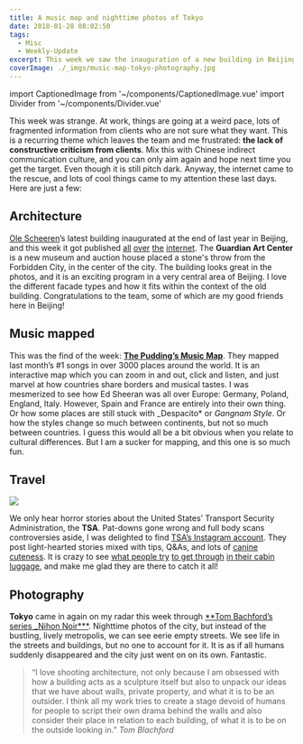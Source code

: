 ```yaml
---
title: A music map and nighttime photos of Tokyo
date: 2018-01-28 08:02:50
tags:
  - Misc
  - Weekly-Update
excerpt: This week we saw the inauguration of a new building in Beijing, an amazing music map, and some eerie nighttime photos of Tokyo.
coverImage: ./_imgs/music-map-tokyo-photography.jpg
---
```

import CaptionedImage from '~/components/CaptionedImage.vue'
import Divider from '~/components/Divider.vue'

This week was strange. At work, things are going at a weird pace, lots of fragmented information from clients who are not sure what they want. This is a recurring theme which leaves the team and me frustrated: **the lack of constructive criticism from clients**. Mix this with Chinese indirect communication culture, and you can only aim again and hope next time you get the target. Even though it is still pitch dark. Anyway, the internet came to the rescue, and lots of cool things came to my attention these last days. Here are just a few:

<divider/>

## Architecture

<captioned-image alt="Ole Scheeren's Guardian Art Center in Beijing" caption="Ole Scheeren's Guardian Art Center in Beijing. © Iwan Baan" imgFile="v1553065375/blog/180128/new-image_1.jpg" />

[Ole Scheeren](http://buro-os.com/)’s latest building inaugurated at the end of last year in Beijing, and this week it got published [all](https://www.archdaily.com/887675/guardian-art-center-in-beijing-buro-ole-scheeren 'ArchDaily') [over](https://www.dezeen.com/2018/01/24/ole-scheeren-guardian-art-center-museum-beijing-forbidden-city-hutongs/ 'Dezeen') [the](https://www.wallpaper.com/architecture/buro-ole-scheeren-guardian-art-center-beijing-completes 'Wallpaper*') [internet](https://www.designboom.com/architecture/buro-ole-scheeren-guardian-art-center-beijing-china-01-24-2018/ 'designboom'). The **Guardian Art Center** is a new museum and auction house placed a stone's throw from the Forbidden City, in the center of the city. The building looks great in the photos, and it is an exciting program in a very central area of Beijing. I love the different facade types and how it fits within the context of the old building. Congratulations to the team, some of which are my good friends here in Beijing!

<divider/>

## Music mapped

<captioned-image alt="The Pudding's Music Map" caption="The Pudding's Music Map" imgFile="v1553065426/blog/180128/Screen-Shot-2018-01-28-at-14.29.18.png" />

This was the find of the week: [**The Pudding’s Music Map**](https://pudding.cool/2018/01/music-map/ "The Pudding's Music Map"). They mapped last month’s #1 songs in over 3000 places around the world. It is an interactive map which you can zoom in and out, click and listen, and just marvel at how countries share borders and musical tastes. I was mesmerized to see how Ed Sheeran was all over Europe: Germany, Poland, England, Italy. However, Spain and France are entirely into their own thing. Or how some places are still stuck with \_Despacito\* or _Gangnam Style_. Or how the styles change so much between continents, but not so much between countries. I guess this would all be a bit obvious when you relate to cultural differences. But I am a sucker for mapping, and this one is so much fun.

<divider/>

## Travel

![](https://scontent-ber1-1.cdninstagram.com/vp/66bb3d695dd61a998dddc8391c69820d/5D4CBCEB/t51.2885-15/e35/s320x320/25037551_2027698414117231_3595153846004875264_n.jpg?_nc_ht=scontent-ber1-1.cdninstagram.com)

We only hear horror stories about the United States’ Transport Security Administration, the **TSA**. Pat-downs gone wrong and full body scans controversies aside, I was delighted to find [TSA’s Instagram account](https://www.instagram.com/tsa/ 'TSA Instagram account'). They post light-hearted stories mixed with tips, Q&As, and lots of [canine cuteness](https://www.instagram.com/p/BeTJan-Hzkc/?taken-by=tsa). It is crazy to see [what people try](https://www.instagram.com/p/BdvsHYenHYU/?taken-by=tsa) [to get through](https://www.instagram.com/p/Bd0qEQpHKnw/?taken-by=tsa) [in their cabin luggage](https://www.instagram.com/p/BdDg2CZH3Uc/?taken-by=tsa), and make me glad they are there to catch it all!

<divider/>

## Photography

<captioned-image alt="Nihon Noir, Tom Bachford" caption="Nihon Noir, Tom Bachford" imgFile="v1553065946/blog/180128/f5d43d20339d4644-FujiTv.jpg" />

**Tokyo** came in again on my radar this week through [\*\*Tom Bachford’s series \_Nihon Noir\*\*\*](http://www.tomblachford.com/nihon-noir 'Nihon Noir, by Tom Blachford'). Nighttime photos of the city, but instead of the bustling, lively metropolis, we can see eerie empty streets. We see life in the streets and buildings, but no one to account for it. It is as if all humans suddenly disappeared and the city just went on on its own. Fantastic.

> “I love shooting architecture, not only because I am obsessed with how a building acts as a sculpture itself but also to unpack our ideas that we have about walls, private property, and what it is to be an outsider. I think all my work tries to create a stage devoid of humans for people to script their own drama behind the walls and also consider their place in relation to each building, of what it is to be on the outside looking in.” _Tom Blachford_
